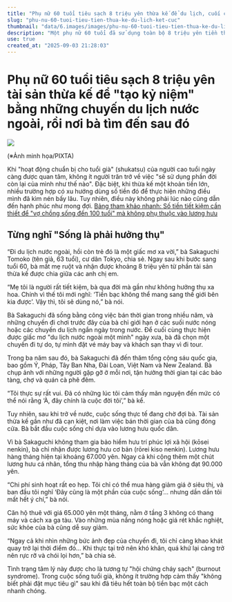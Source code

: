 ```yaml
---
title: "Phụ nữ 60 tuổi tiêu sạch 8 triệu yên thừa kế để du lịch, cuối cùng ra sao?"
slug: "phu-nu-60-tuoi-tieu-tien-thua-ke-du-lich-ket-cuc"
thumbnail: "data/6.images/images/phu-nu-60-tuoi-tieu-tien-thua-ke-du-lich-ket-cuc.webp"
description: "Một phụ nữ 60 tuổi đã sử dụng toàn bộ 8 triệu yên tiền thừa kế để thực hiện giấc mơ du lịch nước ngoài. Sau khi thỏa mãn niềm vui tạo kỷ niệm, bà phải đối mặt với cuộc sống khó khăn chỉ với lương hưu cơ bản."
use: true
created_at: "2025-09-03 21:28:03"
---
```


# Phụ nữ 60 tuổi tiêu sạch 8 triệu yên tài sản thừa kế để "tạo kỷ niệm" bằng những chuyến du lịch nước ngoài, rồi nơi bà tìm đến sau đó

![](/images/20250903-00071618-gonline-000-1-view.webp)

(※Ảnh minh họa/PIXTA)

Khi "hoạt động chuẩn bị cho tuổi già" (shukatsu) của người cao tuổi ngày càng được quan tâm, không ít người trăn trở về việc "sẽ sử dụng phần đời còn lại của mình như thế nào". Đặc biệt, khi thừa kế một khoản tiền lớn, nhiều trường hợp có xu hướng dùng số tiền đó để thực hiện những điều mình đã kìm nén bấy lâu. Tuy nhiên, điều này không phải lúc nào cũng dẫn đến hạnh phúc như mong đợi.
[Bảng tham khảo nhanh: Số tiền tiết kiệm cần thiết để "vợ chồng sống đến 100 tuổi" mà không phụ thuộc vào lương hưu](https://gentosha-go.com/articles/-/41721?utm_source=headlines.yahoo.co.jp&utm_medium=referral&utm_campaign=partnerLink)

## Từng nghĩ "Sống là phải hưởng thụ"

“Đi du lịch nước ngoài, hồi còn trẻ đó là một giấc mơ xa vời,” bà Sakaguchi Tomoko (tên giả, 63 tuổi), cư dân Tokyo, chia sẻ. Ngay sau khi bước sang tuổi 60, bà mất mẹ ruột và nhận được khoảng 8 triệu yên từ phần tài sản thừa kế được chia giữa các anh chị em.

“Mẹ tôi là người rất tiết kiệm, bà qua đời mà gần như không hưởng thụ xa hoa. Chính vì thế tôi mới nghĩ: ‘Tiền bạc không thể mang sang thế giới bên kia được’. Vậy thì, tôi sẽ dùng nó,” bà nói.

Bà Sakaguchi đã sống bằng công việc bán thời gian trong nhiều năm, và những chuyến đi chơi trước đây của bà chỉ giới hạn ở các suối nước nóng hoặc các chuyến du lịch ngắn ngày trong nước. Để cuối cùng thực hiện được giấc mơ "du lịch nước ngoài một mình" ngày xưa, bà đã chọn một chuyến đi tự do, tự mình đặt vé máy bay và khách sạn thay vì đi tour.

Trong ba năm sau đó, bà Sakaguchi đã đến thăm tổng cộng sáu quốc gia, bao gồm Ý, Pháp, Tây Ban Nha, Đài Loan, Việt Nam và New Zealand. Bà chụp ảnh với những người gặp gỡ ở mỗi nơi, tận hưởng thời gian tại các bảo tàng, chợ và quán cà phê đêm.

“Tôi thực sự rất vui. Đã có những lúc tôi cảm thấy mãn nguyện đến mức có thể nói rằng ‘À, đây chính là cuộc đời tôi’,” bà kể.

Tuy nhiên, sau khi trở về nước, cuộc sống thực tế đang chờ đợi bà. Tài sản thừa kế gần như đã cạn kiệt, nơi làm việc bán thời gian của bà cũng đóng cửa. Bà bắt đầu cuộc sống chỉ dựa vào lương hưu quốc dân.

Vì bà Sakaguchi không tham gia bảo hiểm hưu trí phúc lợi xã hội (kōsei nenkin), bà chỉ nhận được lương hưu cơ bản (rōrei kiso nenkin). Lương hưu hàng tháng hiện tại khoảng 67.000 yên. Ngay cả khi cộng thêm một chút lương hưu cá nhân, tổng thu nhập hàng tháng của bà vẫn không đạt 90.000 yên.

“Chi phí sinh hoạt rất eo hẹp. Tôi chỉ có thể mua hàng giảm giá ở siêu thị, và ban đầu tôi nghĩ ‘Đây cũng là một phần của cuộc sống’... nhưng dần dần tôi mất hết ý chí,” bà nói.

Căn hộ thuê với giá 65.000 yên một tháng, nằm ở tầng 3 không có thang máy và cách xa ga tàu. Vào những mùa nắng nóng hoặc giá rét khắc nghiệt, sức khỏe của bà cũng dễ suy giảm.

“Ngay cả khi nhìn những bức ảnh đẹp của chuyến đi, tôi chỉ càng khao khát quay trở lại thời điểm đó… Khi thực tại trở nên khó khăn, quá khứ lại càng trở nên rực rỡ và chói lọi hơn,” bà chia sẻ.

Tình trạng tâm lý này được cho là tương tự "hội chứng cháy sạch" (burnout syndrome). Trong cuộc sống tuổi già, không ít trường hợp cảm thấy "không biết phải đặt mục tiêu gì" sau khi đã tiêu hết toàn bộ tiền bạc một cách nhanh chóng.